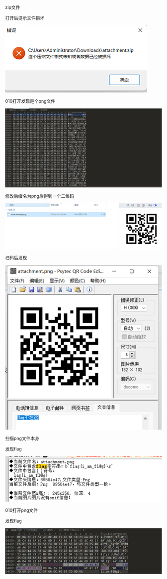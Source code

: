 zip文件

打开后提示文件损坏

![image-20250327203810620](./assets/image-20250327203810620.png)

010打开发现是个png文件

![image-20250327203814349](./assets/image-20250327203814349.png)

修改后缀名为png后得到一个二维码

![image-20250327203817997](./assets/image-20250327203817997.png)

扫码后发现

![image-20250327203822252](./assets/image-20250327203822252.png)

扫描png文件本身

发现flag

![image-20250327203826538](./assets/image-20250327203826538.png)





010打开png文件

发现flag

![image-20250327203832476](./assets/image-20250327203832476.png)